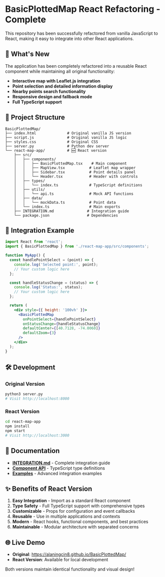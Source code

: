 # BasicPlottedMap React Refactoring - Complete

This repository has been successfully refactored from vanilla JavaScript to React, making it easy to integrate into other React applications.

## 🚀 What's New

The application has been completely refactored into a reusable React component while maintaining all original functionality:

- **Interactive map with Leaflet.js integration**
- **Point selection and detailed information display** 
- **Nearby points search functionality**
- **Responsive design and fallback mode**
- **Full TypeScript support**

## 📁 Project Structure

```
BasicPlottedMap/
├── index.html              # Original vanilla JS version
├── script.js               # Original vanilla JS logic  
├── styles.css              # Original CSS
├── server.py               # Python dev server
└── react-map-app/          # 🆕 React version
    ├── src/
    │   ├── components/
    │   │   ├── BasicPlottedMap.tsx    # Main component
    │   │   ├── MapView.tsx           # Leaflet map wrapper
    │   │   ├── Sidebar.tsx           # Point details panel
    │   │   └── Header.tsx            # Header with controls
    │   ├── types/
    │   │   └── index.ts              # TypeScript definitions
    │   ├── utils/
    │   │   └── api.ts                # Mock API functions
    │   ├── data/
    │   │   └── mockData.ts           # Point data
    │   └── index.ts                  # Main exports
    ├── INTEGRATION.md               # Integration guide
    └── package.json                 # Dependencies
```

## 🎯 Integration Example

```jsx
import React from 'react';
import { BasicPlottedMap } from './react-map-app/src/components';

function MyApp() {
  const handlePointSelect = (point) => {
    console.log('Selected point:', point);
    // Your custom logic here
  };

  const handleStatusChange = (status) => {
    console.log('Status:', status);
    // Your custom logic here  
  };

  return (
    <div style={{ height: '100vh' }}>
      <BasicPlottedMap
        onPointSelect={handlePointSelect}
        onStatusChange={handleStatusChange}
        defaultCenter={[40.7128, -74.0060]}
        defaultZoom={3}
      />
    </div>
  );
}
```

## 🛠️ Development

### Original Version
```bash
python3 server.py
# Visit http://localhost:8000
```

### React Version  
```bash
cd react-map-app
npm install
npm start
# Visit http://localhost:3000
```

## 📖 Documentation

- **[INTEGRATION.md](react-map-app/INTEGRATION.md)** - Complete integration guide
- **[Component API](react-map-app/src/types/index.ts)** - TypeScript type definitions
- **[Examples](react-map-app/src/ExampleApp.tsx)** - Advanced integration examples

## ✨ Benefits of React Version

1. **Easy Integration** - Import as a standard React component
2. **Type Safety** - Full TypeScript support with comprehensive types
3. **Customizable** - Props for configuration and event callbacks
4. **Reusable** - Use in multiple applications and contexts
5. **Modern** - React hooks, functional components, and best practices
6. **Maintainable** - Modular architecture with separated concerns

## 🌐 Live Demo

- **Original**: https://alaningcin8.github.io/BasicPlottedMap/
- **React Version**: Available for local development

Both versions maintain identical functionality and visual design!